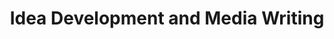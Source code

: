 ---
title: Idea Development and Media Writing
number: COMM 342
academic-home: Comm
course-type: [Additional]
description:  
bulletin-link: https://bulletins.psu.edu/search/?search=%22comm+342%22
pathway-list: [Generalist, Video Production]
---